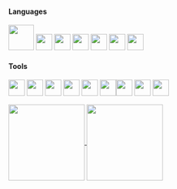 #### Languages
<img height=50 src="https://cdn.jsdelivr.net/gh/devicons/devicon@latest/icons/csharp/csharp-original.svg" /> <img height=32 src="https://cdn.jsdelivr.net/gh/devicons/devicon@latest/icons/typescript/typescript-original.svg" /> <img height=32 src="https://cdn.jsdelivr.net/gh/devicons/devicon@latest/icons/javascript/javascript-original.svg" /> <img height=32 src="https://cdn.jsdelivr.net/gh/devicons/devicon@latest/icons/swift/swift-original.svg" /> <img height=32 src="https://cdn.jsdelivr.net/gh/devicons/devicon@latest/icons/css3/css3-original.svg" /> <img height=32 src="https://cdn.jsdelivr.net/gh/devicons/devicon@latest/icons/html5/html5-original.svg" /> <img height=32 src="https://cdn.jsdelivr.net/gh/devicons/devicon@latest/icons/graphql/graphql-plain.svg" />



#### Tools
<img height=32 src="https://cdn.jsdelivr.net/gh/devicons/devicon@latest/icons/dotnetcore/dotnetcore-original.svg" /> <img height=32 src="https://cdn.jsdelivr.net/gh/devicons/devicon@latest/icons/react/react-original.svg" /> <img height=32 src="https://cdn.jsdelivr.net/gh/devicons/devicon@latest/icons/nodejs/nodejs-original-wordmark.svg" /> <img height=32 src="https://cdn.jsdelivr.net/gh/devicons/devicon@latest/icons/bun/bun-original.svg" /> <img height=32 src="https://cdn.jsdelivr.net/gh/devicons/devicon@latest/icons/tailwindcss/tailwindcss-original.svg" /> <img height=32 src="https://cdn.jsdelivr.net/gh/devicons/devicon@latest/icons/microsoftsqlserver/microsoftsqlserver-original.svg" /><img height=32 src="https://cdn.jsdelivr.net/gh/devicons/devicon@latest/icons/mariadb/mariadb-original.svg" />
 <img height=32 src="https://cdn.jsdelivr.net/gh/devicons/devicon@latest/icons/amazonwebservices/amazonwebservices-original-wordmark.svg" /> <img height=32 src="https://cdn.jsdelivr.net/gh/devicons/devicon@latest/icons/docker/docker-original.svg" />



<a href="https://github.com/anuraghazra/github-readme-stats">
  <img height=150 align="center" src="https://github-readme-stats.vercel.app/api/top-langs/?username=Peekaey&theme=transparent&layout=compact&langs_count=6" />
</a>
<a href="https://github.com/anuraghazra/github-readme-stats">
  <img height=150 align="center" src="https://github-readme-stats.vercel.app/api?username=Peekaey&show_icons=true&theme=transparent&hide_rank=true&card_width=320&" />
</a>


> 

<!--
**Peekaayy/Peekaayy** is a ✨ _special_ ✨ repository because its `README.md` (this file) appears on your GitHub profile.


Here are some ideas to get you started:

- 🔭 I’m currently working on ...
- 🌱 I’m currently learning ...
- 👯 I’m looking to collaborate on ...
- 🤔 I’m looking for help with ...
- 💬 Ask me about ...
- 📫 How to reach me: ...
- 😄 Pronouns: ...
- ⚡ Fun fact: ...
-->
